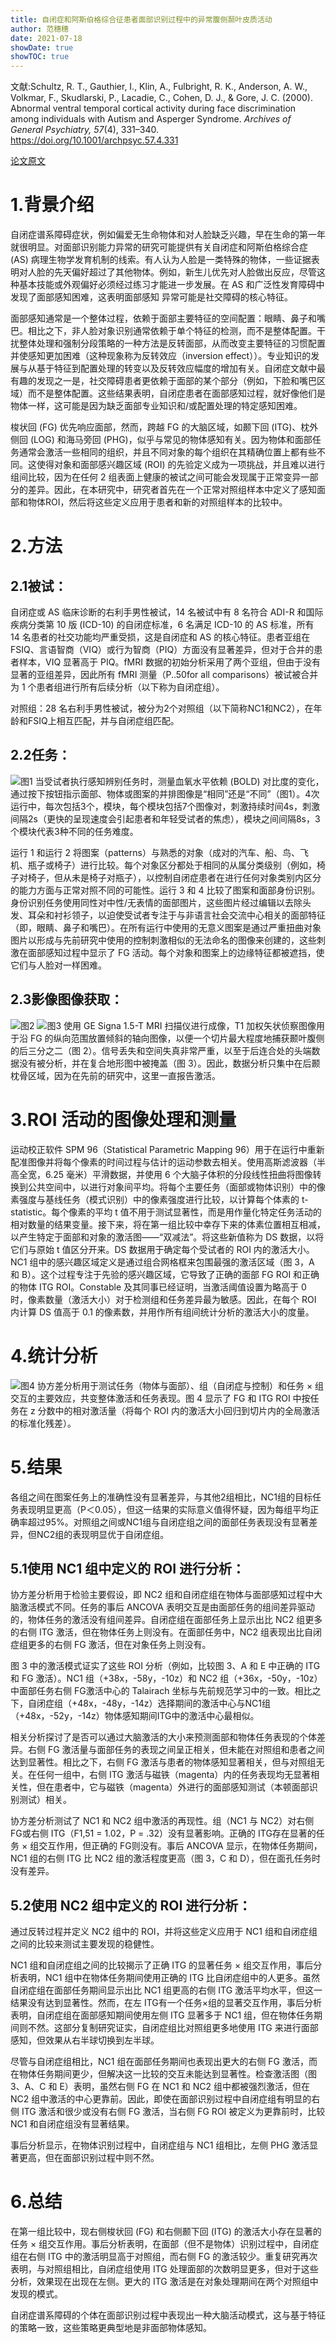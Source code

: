 ```yaml
---
title: 自闭症和阿斯伯格综合征患者面部识别过程中的异常腹侧颞叶皮质活动
author: 范穗穗
date: 2021-07-18
showDate: true
showTOC: true
---
```

文献:Schultz, R. T., Gauthier, I., Klin, A., Fulbright, R. K., Anderson, A. W., Volkmar, F., Skudlarski, P., Lacadie, C., Cohen, D. J., & Gore, J. C. (2000). Abnormal ventral temporal cortical activity during face discrimination among individuals with Autism and Asperger Syndrome. *Archives of General Psychiatry, 57*(4), 331–340. https://doi.org/10.1001/archpsyc.57.4.331

[论文原文](../Source_Files/2021-07-18-FSS2.Pdf)
# 1.背景介绍
自闭症谱系障碍症状，例如偏爱无生命物体和对人脸缺乏兴趣，早在生命的第一年就很明显。对面部识别能力异常的研究可能提供有关自闭症和阿斯伯格综合症 (AS) 病理生物学发育机制的线索。有人认为人脸是一类特殊的物体，一些证据表明对人脸的先天偏好超过了其他物体。例如，新生儿优先对人脸做出反应，尽管这种基本技能或外观偏好必须经过练习才能进一步发展。在 AS 和广泛性发育障碍中发现了面部感知困难，这表明面部感知 异常可能是社交障碍的核心特征。

面部感知通常是一个整体过程，依赖于面部主要特征的空间配置：眼睛、鼻子和嘴巴。相比之下，非人脸对象识别通常依赖于单个特征的检测，而不是整体配置。干扰整体处理和强制分段策略的一种方法是反转面部，从而改变主要特征的习惯配置并使感知更加困难（这种现象称为反转效应（inversion effect））。专业知识的发展与从基于特征到配置处理的转变以及反转效应幅度的增加有关。自闭症文献中最有趣的发现之一是，社交障碍患者更依赖于面部的某个部分（例如，下脸和嘴巴区域）而不是整体配置。这些结果表明，自闭症患者在面部感知过程，就好像他们是物体一样，这可能是因为缺乏面部专业知识和/或配置处理的特定感知困难。

梭状回 (FG) 优先响应面部，然而，跨越 FG 的大脑区域，如颞下回 (ITG)、枕外侧回 (LOG) 和海马旁回 (PHG)，似乎与常见的物体感知有关。因为物体和面部任务通常会激活一些相同的组织，并且不同对象的每个组织在其精确位置上都有些不同。这使得对象和面部感兴趣区域 (ROI) 的先验定义成为一项挑战，并且难以进行组间比较，因为在任何 2 组表面上健康的被试之间可能会发现属于正常变异一部分的差异。因此，在本研究中，研究者首先在一个正常对照组样本中定义了感知面部和物体ROI，然后将这些定义应用于患者和新的对照组样本的比较中。
# 2.方法
## 2.1被试：
自闭症或 AS 临床诊断的右利手男性被试，14 名被试中有 8 名符合 ADI-R 和国际疾病分类第 10 版 (ICD-10) 的自闭症标准，6 名满足 ICD-10 的 AS 标准，所有 14 名患者的社交功能均严重受损，这是自闭症和 AS 的核心特征。患者亚组在 FSIQ、言语智商（VIQ）或行为智商（PIQ）方面没有显著差异，但对于合并的患者样本，VIQ 显著高于 PIQ。fMRI 数据的初始分析采用了两个亚组，但由于没有显著的亚组差异，因此所有 fMRI 测量（P..50for all comparisons）被试被合并为 1 个患者组进行所有后续分析（以下称为自闭症组）。

对照组：28 名右利手男性被试，被分为2个对照组（以下简称NC1和NC2），在年龄和FSIQ上相互匹配，并与自闭症组匹配。
## 2.2任务：
![图1](../Supporting_Information/2021-07-18-FSS2-Fig1.png)
当受试者执行感知辨别任务时，测量血氧水平依赖 (BOLD) 对比度的变化，通过按下按钮指示面部、物体或图案的并排图像是“相同”还是“不同”（图1）。4次运行中，每次包括3个，模块，每个模块包括7个图像对，刺激持续时间4s，刺激间隔2s（更快的呈现速度会引起患者和年轻受试者的焦虑），模块之间间隔8s，3个模块代表3种不同的任务难度。

运行 1 和运行 2 将图案（patterns）与熟悉的对象（成对的汽车、船、鸟、飞机、瓶子或椅子）进行比较。每个对象区分都处于相同的从属分类级别（例如，椅子对椅子，但从未是椅子对瓶子），以控制自闭症患者在进行任何对象类别内区分的能力方面与正常对照不同的可能性。运行 3 和 4 比较了图案和面部身份识别。身份识别任务使用同性对中性/无表情的面部图片，这些图片经过编辑以去除头发、耳朵和衬衫领子，以迫使受试者专注于与非语言社会交流中心相关的面部特征（即，眼睛、鼻子和嘴巴）。在所有运行中使用的无意义图案是通过严重扭曲对象图片以形成与先前研究中使用的控制刺激相似的无法命名的图像来创建的，这些刺激在面部感知过程中显示了 FG 活动。每个对象和图案上的边缘特征都被遮挡，使它们与人脸对一样困难。
## 2.3影像图像获取：
![图2](../Supporting_Information/2021-07-18-FSS2-Fig2.png)
![图3](../Supporting_Information/2021-07-18-FSS2-Fig3.png)
使用 GE Signa 1.5-T MRI 扫描仪进行成像，T1 加权矢状侦察图像用于沿 FG 的纵向范围放置倾斜的轴向图像，以便一个切片最大程度地捕获颞叶腹侧的后三分之二（图 2）。信号丢失和空间失真非常严重，以至于后连合处的头端数据没有被分析，并在复合地形图中被掩盖（图 3）。因此，数据分析只集中在后颞枕骨区域，因为在先前的研究中，这里一直报告激活。
# 3.ROI 活动的图像处理和测量
运动校正软件 SPM 96（Statistical Parametric Mapping 96）用于在运行中重新配准图像并将每个像素的时间过程与估计的运动参数去相关。使用高斯滤波器（半高全宽，6.25 毫米）平滑数据，并使用 6 个大脑子体积的分段线性扭曲将图像转换到公共空间中，以进行对象间平均。将每个主要任务（面部或物体识别）中的像素强度与基线任务（模式识别）中的像素强度进行比较，以计算每个体素的 t-statistic。每个像素的平均 t 值不用于测试显著性，而是用作量化特定任务活动的相对数量的结果变量。接下来，将在第一组比较中幸存下来的体素位置相互相减，以产生特定于面部和对象的激活图——“双减法”。将这些新值称为 DS 数据，以将它们与原始 t 值区分开来。DS 数据用于确定每个受试者的 ROI 内的激活大小。NC1 组中的感兴趣区域定义是通过组合网格框来包围最强的激活区域（图 3，A 和 B）。这个过程专注于先验的感兴趣区域，它导致了正确的面部 FG ROI 和正确的物体 ITG ROI。Constable 及其同事已经证明，当激活阈值设置为略高于 0 时，像素数量（激活大小）对于检测组和任务差异最为敏感。因此，在每个 ROI 内计算 DS 值高于 0.1 的像素数，并用作所有组间统计分析的激活大小的度量。
# 4.统计分析
![图4](../Supporting_Information/2021-07-18-FSS2-Fig4.png)
协方差分析用于测试任务（物体与面部）、组（自闭症与控制）和任务 × 组交互的主要效应，共变整体激活和任务表现。图 4 显示了 FG 和 ITG ROI 中按任务在 z 分数中的相对激活量（将每个 ROI 内的激活大小回归到切片内的全局激活的标准化残差）。
# 5.结果
各组之间在图案任务上的准确性没有显著差异，与其他2组相比，NC1组的目标任务表现明显更高（P＜0.05），但这一结果的实际意义值得怀疑，因为每组平均正确率超过95%。对照组之间或NC1组与自闭症组之间的面部任务表现没有显著差异，但NC2组的表现明显优于自闭症组。
## 5.1使用 NC1 组中定义的 ROI 进行分析：
协方差分析用于检验主要假设，即 NC2 组和自闭症组在物体与面部感知过程中大脑激活模式不同。任务的事后 ANCOVA 表明交互是由面部任务的组间差异驱动的，物体任务的激活没有组间差异。自闭症组在面部任务上显示出比 NC2 组更多的右侧 ITG 激活，但在物体任务上则没有。在面部任务中，NC2 组表现出比自闭症组更多的右侧 FG 激活，但在对象任务上则没有。

图 3 中的激活模式证实了这些 ROI 分析（例如，比较图 3、A 和 E 中正确的 ITG 和 FG 激活）。NC1 组（+38x，-58y，-10z）和 NC2 组（+36x，-50y，-10z） 中面部任务右侧 FG激活中心的 Talairach 坐标与先前规范学习中的一致。相比之下，自闭症组（+48x，-48y，-14z）选择期间的激活中心与NC1组（+48x，-52y，-14z）物体感知期间ITG中的激活中心最相似。

相关分析探讨了是否可以通过大脑激活的大小来预测面部和物体任务表现的个体差异。右侧 FG 激活量与面部任务的表现之间呈正相关，但未能在对照组和患者之间达到显著性。相比之下，右侧 FG 激活与患者的物体感知显著相关，但与对照组无关。在任何一组中，右侧 ITG 激活与磁铁（magenta）内的任务表现均无显著相关性，但在患者中，它与磁铁（magenta）外进行的面部感知测试（本顿面部识别测试）相关。

协方差分析测试了 NC1 和 NC2 组中激活的再现性。组（NC1 与 NC2）对右侧 FG或右侧 ITG（F1,51 = 1.02，P = .32）没有显著影响。正确的 ITG存在显著的任务 × 组交互作用，但正确的 FG则没有。事后 ANCOVA 显示，在物体任务期间，NC1 组的右侧 ITG 比 NC2 组的激活程度更高（图 3，C 和 D），但在面孔任务时没有差异。
## 5.2使用 NC2 组中定义的 ROI 进行分析：
通过反转过程并定义 NC2 组中的 ROI，并将这些定义应用于 NC1 组和自闭症组之间的比较来测试主要发现的稳健性。

NC1 组和自闭症组之间的比较揭示了正确 ITG 的显著任务 × 组交互作用，事后分析表明，NC1 组中在物体任务期间使用正确的 ITG 比自闭症组中的人更多。虽然自闭症组在面部任务期间显示出比 NC1 组更高的右侧 ITG 激活平均水平，但这一结果没有达到显著性。然而，在左 ITG有一个任务×组的显著交互作用，事后分析表明，自闭症组在面部感知期间使用左侧 ITG 显著多于 NC1 组，但在物体任务期间则不然。这部分复制研究证实，自闭症组比对照组更多地使用 ITG 来进行面部感知，但效果从右半球切换到左半球。

尽管与自闭症组相比，NC1 组在面部任务期间也表现出更大的右侧 FG 激活，而在物体任务期间更少，但解决这一比较的交互未能达到显著性。检查激活图（图 3、A、C 和 E）表明，虽然右侧 FG 在 NC1 和 NC2 组中都被强烈激活，但在 NC2 组中激活的中心更靠前。因此，即使在面部识别过程中自闭症组有明显的右侧 ITG 激活和很少或没有右侧 FG 激活，当右侧 FG ROI 被定义为更靠前时，比较 NC1 和自闭症组没有显著结果。

事后分析显示，在物体识别过程中，自闭症组与 NC1 组相比，左侧 PHG 激活显著更高，但在面部识别过程中则不然。
# 6.总结
在第一组比较中，现右侧梭状回 (FG) 和右侧颞下回 (ITG) 的激活大小存在显著的任务 × 组交互作用。事后分析表明，在面部（但不是物体）识别过程中，自闭症组在右侧 ITG 中的激活明显高于对照组，而右侧 FG 的激活较少。重复研究再次表明，与对照组相比，自闭症组使用 ITG 处理面部的次数明显更多，但对于这些分析，效果现在出现在左侧。更大的 ITG 激活是在对象处理期间在两个对照组中发现的模式。

自闭症谱系障碍的个体在面部识别过程中表现出一种大脑活动模式，这与基于特征的策略一致，这些策略更典型地是非面部物体感知。
 